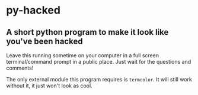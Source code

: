 # py-hacked
## A short python program to make it look like you've been hacked

Leave this running sometime on your computer in a full screen terminal/command prompt in a public place. Just wait for the questions and comments! 

The only external module this program requires is `termcolor`. It will still work without it, it just won't look as cool.
